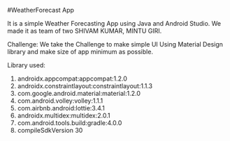 #WeatherForecast App

It is a simple Weather Forecasting App using Java and Android Studio. We made it as team of two SHIVAM KUMAR, MINTU GIRI. 

Challenge:
We take the Challenge to make simple UI Using Material Design library and make size of app minimum as possible.

Library used:
1. androidx.appcompat:appcompat:1.2.0
2. androidx.constraintlayout:constraintlayout:1.1.3
3. com.google.android.material:material:1.2.0
4. com.android.volley:volley:1.1.1
5. com.airbnb.android:lottie:3.4.1
6. androidx.multidex:multidex:2.0.1
7. com.android.tools.build:gradle:4.0.0
8. compileSdkVersion 30
